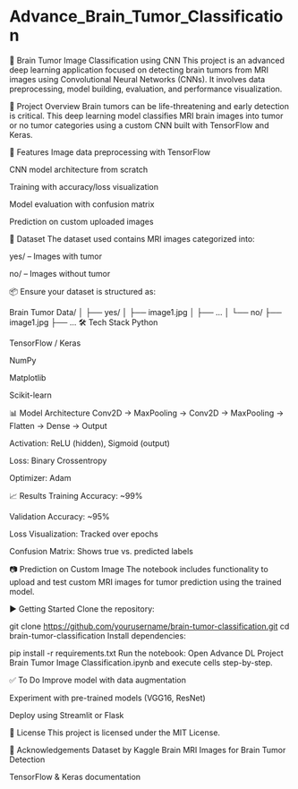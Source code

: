 # Advance_Brain_Tumor_Classification
🧠 Brain Tumor Image Classification using CNN
This project is an advanced deep learning application focused on detecting brain tumors from MRI images using Convolutional Neural Networks (CNNs). It involves data preprocessing, model building, evaluation, and performance visualization.

📂 Project Overview
Brain tumors can be life-threatening and early detection is critical. This deep learning model classifies MRI brain images into tumor or no tumor categories using a custom CNN built with TensorFlow and Keras.

🚀 Features
Image data preprocessing with TensorFlow

CNN model architecture from scratch

Training with accuracy/loss visualization

Model evaluation with confusion matrix

Prediction on custom uploaded images

📁 Dataset
The dataset used contains MRI images categorized into:

yes/ – Images with tumor

no/ – Images without tumor

📦 Ensure your dataset is structured as:

Brain Tumor Data/
│
├── yes/
│   ├── image1.jpg
│   ├── ...
│
└── no/
    ├── image1.jpg
    ├── ...
🛠️ Tech Stack
Python

TensorFlow / Keras

NumPy

Matplotlib

Scikit-learn

📊 Model Architecture
Conv2D → MaxPooling → Conv2D → MaxPooling → Flatten → Dense → Output

Activation: ReLU (hidden), Sigmoid (output)

Loss: Binary Crossentropy

Optimizer: Adam

📈 Results
Training Accuracy: ~99%

Validation Accuracy: ~95%

Loss Visualization: Tracked over epochs

Confusion Matrix: Shows true vs. predicted labels

📷 Prediction on Custom Image
The notebook includes functionality to upload and test custom MRI images for tumor prediction using the trained model.

▶️ Getting Started
Clone the repository:


git clone https://github.com/yourusername/brain-tumor-classification.git
cd brain-tumor-classification
Install dependencies:


pip install -r requirements.txt
Run the notebook:
Open Advance DL Project Brain Tumor Image Classification.ipynb and execute cells step-by-step.

✅ To Do
Improve model with data augmentation

Experiment with pre-trained models (VGG16, ResNet)

Deploy using Streamlit or Flask

📄 License
This project is licensed under the MIT License.

🙌 Acknowledgements
Dataset by Kaggle Brain MRI Images for Brain Tumor Detection

TensorFlow & Keras documentation
